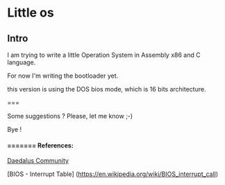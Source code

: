 # Little os


## Intro

I am trying to write a little Operation System in Assembly x86 and C language.

For now I'm writing the bootloader yet.

this version is using the DOS bios mode, which is 16 bits architecture.


===

Some suggestions ? Please, let me know ;-)

Bye !

#### ======= References:

[Daedalus Community](https://youtube.com/playlist?list=PLm3B56ql_akNcvH8vvJRYOc7TbYhRs19M&si=1o62umV5LCkNhu_d)

[BIOS - Interrupt Table] (https://en.wikipedia.org/wiki/BIOS_interrupt_call)
